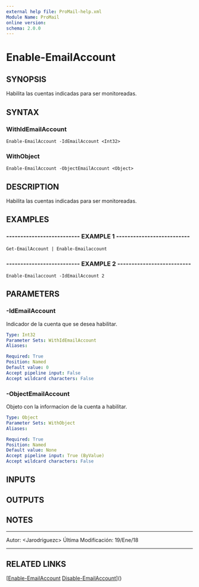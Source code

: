 ```yaml
---
external help file: ProMail-help.xml
Module Name: ProMail
online version: 
schema: 2.0.0
---
```


# Enable-EmailAccount

## SYNOPSIS
Habilita las cuentas indicadas para ser monitoreadas.

## SYNTAX

### WithIdEmailAccount
```
Enable-EmailAccount -IdEmailAccount <Int32>
```

### WithObject
```
Enable-EmailAccount -ObjectEmailAccount <Object>
```

## DESCRIPTION
Habilita las cuentas indicadas para ser monitoreadas.

## EXAMPLES

### -------------------------- EXAMPLE 1 --------------------------
```
Get-EmailAccount | Enable-Emailaccount
```

### -------------------------- EXAMPLE 2 --------------------------
```
Enable-Emailaccount -IdEmailAccount 2
```

## PARAMETERS

### -IdEmailAccount
Indicador de la cuenta que se desea habilitar.

```yaml
Type: Int32
Parameter Sets: WithIdEmailAccount
Aliases: 

Required: True
Position: Named
Default value: 0
Accept pipeline input: False
Accept wildcard characters: False
```

### -ObjectEmailAccount
Objeto con la informacion de la cuenta a habilitar.

```yaml
Type: Object
Parameter Sets: WithObject
Aliases: 

Required: True
Position: Named
Default value: None
Accept pipeline input: True (ByValue)
Accept wildcard characters: False
```

## INPUTS

## OUTPUTS

## NOTES
---------------------------------------------------------
Autor: \<Jarodriguezc\>
Última Modificación: 19/Ene/18

---------------------------------------------------------

## RELATED LINKS

[[Enable-EmailAccount](Enable-EmailAccount.md)
[Disable-EmailAccount](Disable-EmailAccount.md)]()

